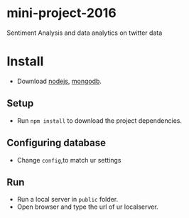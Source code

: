 # mini-project-2016
Sentiment Analysis and data analytics on twitter data 
# Install 
- Download [nodejs](https://nodejs.org/en/), [mongodb](https://www.mongodb.com/download-center).

## Setup
- Run `npm install` to download the project dependencies.

## Configuring database
- Change `config`,to match ur settings 

## Run
- Run a local server in `public` folder.
- Open browser and type the url of ur localserver.